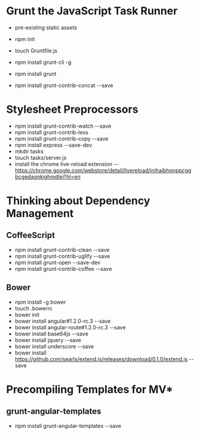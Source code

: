 # Grunt the JavaScript Task Runner

- pre-existing static assets
- npm init
- touch Gruntfile.js

- npm install grunt-cli -g
- npm install grunt
- npm install grunt-contrib-concat --save

# Stylesheet Preprocessors

- npm install grunt-contrib-watch  --save
- npm install grunt-contrib-less
- npm install grunt-contrib-copy --save
- npm install express --save-dev
- mkdir tasks
- touch tasks/server.js
- install the chrome live-reload extension
-- https://chrome.google.com/webstore/detail/livereload/jnihajbhpnppcggbcgedagnkighmdlei?hl=en

# Thinking about Dependency Management

## CoffeeScript

- npm install grunt-contrib-clean --save
- npm install grunt-contrib-uglify --save
- npm install grunt-open --save-dev
- npm install grunt-contrib-coffee --save

## Bower

- npm install -g bower
- touch .bowerrc
- bower init
- bower install angular#1.2.0-rc.3 --save
- bower install angular-route#1.2.0-rc.3 --save
- bower install base64js --save
- bower install jquery --save
- bower install underscore --save
- bower install https://github.com/searls/extend.js/releases/download/0.1.0/extend.js --save

# Precompiling Templates for MV*

## grunt-angular-templates

- npm install grunt-angular-templates --save

